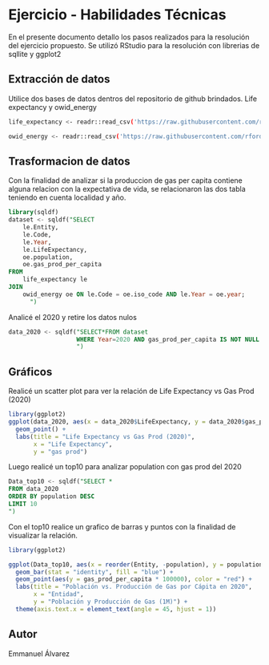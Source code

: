 # Ejercicio - Habilidades Técnicas

En el presente documento detallo los pasos realizados para la resolución del ejercicio propuesto. Se utilizó RStudio para la resolución con librerias de sqllite y ggplot2

## Extracción de datos

Utilice dos bases de datos dentros del repositorio de github brindados. Life expectancy y owid_energy

```bash
life_expectancy <- readr::read_csv('https://raw.githubusercontent.com/rfordatascience/tidytuesday/master/data/2023/2023-12-05/life_expectancy.csv')

owid_energy <- readr::read_csv('https://raw.githubusercontent.com/rfordatascience/tidytuesday/master/data/2023/2023-06-06/owid-energy.csv')

```

## Trasformacion de datos
Con la finalidad de analizar si la produccion de gas per capita contiene alguna relacion con la expectativa de vida, se relacionaron las dos tabla teniendo en cuenta localidad y año. 

```sql
library(sqldf)
dataset <- sqldf("SELECT
    le.Entity,
    le.Code,
    le.Year,
    le.LifeExpectancy,
    oe.population,
    oe.gas_prod_per_capita
FROM
    life_expectancy le
JOIN
    owid_energy oe ON le.Code = oe.iso_code AND le.Year = oe.year;
      ")
```
Analicé el 2020 y retire los datos nulos

```sql
data_2020 <- sqldf("SELECT*FROM dataset
                   WHERE Year=2020 AND gas_prod_per_capita IS NOT NULL
                   ")
```
## Gráficos

Realicé un scatter plot para ver la relación de Life Expectancy vs Gas Prod (2020)
```r
library(ggplot2)
ggplot(data_2020, aes(x = data_2020$LifeExpectancy, y = data_2020$gas_prod_per_capita)) +
  geom_point() +
  labs(title = "Life Expectancy vs Gas Prod (2020)",
       x = "Life Expectancy",
       y = "gas prod")
```
Luego realicé un top10 para analizar population con gas prod del 2020 

```sql
Data_top10 <- sqldf("SELECT *
FROM data_2020
ORDER BY population DESC
LIMIT 10
")
```
Con el top10 realice un grafico de barras y puntos con la finalidad de visualizar la relación.

```r
library(ggplot2)

ggplot(Data_top10, aes(x = reorder(Entity, -population), y = population)) +
  geom_bar(stat = "identity", fill = "blue") +
  geom_point(aes(y = gas_prod_per_capita * 100000), color = "red") +
  labs(title = "Población vs. Producción de Gas por Cápita en 2020",
       x = "Entidad",
       y = "Población y Producción de Gas (1M)") +
  theme(axis.text.x = element_text(angle = 45, hjust = 1))
```
## Autor
Emmanuel Álvarez
